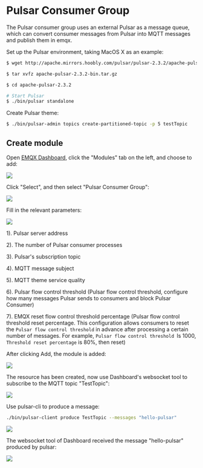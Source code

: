 # Pulsar Consumer Group

The Pulsar consumer group uses an external Pulsar as a message queue, which can convert consumer messages from Pulsar into MQTT messages and publish them in emqx.

Set up the Pulsar environment, taking MacOS X as an example:

```bash
$ wget http://apache.mirrors.hoobly.com/pulsar/pulsar-2.3.2/apache-pulsar-2.3.2-bin.tar.gz

$ tar xvfz apache-pulsar-2.3.2-bin.tar.gz

$ cd apache-pulsar-2.3.2

# Start Pulsar
$ ./bin/pulsar standalone
```

Create Pulsar theme:
```bash
$ ./bin/pulsar-admin topics create-partitioned-topic -p 5 testTopic
```

## Create module

Open [EMQX Dashboard](http://127.0.0.1:18083/#/modules), click the "Modules" tab on the left, and choose to add:

![](./assets/modules.png)

Click "Select", and then select "Pulsar Consumer Group":

![](./assets/pulsar_consumer2.png)

Fill in the relevant parameters:

![](./assets/pulsar_consumer3.png)

1). Pulsar server address

2). The number of Pulsar consumer processes

3). Pulsar's subscription topic

4). MQTT message subject

5). MQTT theme service quality

6). Pulsar flow control threshold (Pulsar flow control threshold, configure how many messages Pulsar sends to consumers and block Pulsar Consumer)

7). EMQX reset flow control threshold percentage (Pulsar flow control threshold reset percentage. This configuration allows consumers to reset the `Pulsar flow control threshold` in advance after processing a certain number of messages. For example, `Pulsar flow control threshold `Is 1000, `Threshold reset percentage` is 80%, then reset)


After clicking Add, the module is added:

![](./assets/pulsar_consumer4.png)

The resource has been created, now use Dashboard's websocket tool to subscribe to the MQTT topic "TestTopic":

![](./assets/pulsar_consumer5.png)

Use pulsar-cli to produce a message:

```bash
./bin/pulsar-client produce TestTopic --messages "hello-pulsar"
```

![](./assets/pulsar_consumer6.png)

The websocket tool of Dashboard received the message "hello-pulsar" produced by pulsar:

![](./assets/pulsar_consumer7.png)